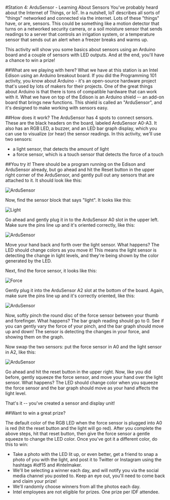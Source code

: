#Station 4: ArduSensor - Learning About Sensors
You've probably heard about the Internet of Things, or IoT. In a nutshell, IoT describes all sorts of "things" networked and connected via the internet. Lots of these "things" have, or are, sensors. This could be something like a motion detector that turns on a networked security camera, or a soil moisture sensor that sends readings to a server that controls an irrigation system, or a temperature sensor that sends out an alert when a freezer breaks and warms up.

This activity will show you some basics about sensors using an Arduino board and a couple of sensors with LED outputs. And at the end, you'll have a chance to win a prize!

##What are we playing with here?
What we have at this station is an Intel Edison using an Arduino breakout board. If you did the Programming 101 activity, you know about Arduino - it's an open-source hardware project that's used by lots of makers for their projects. One of the great things about Arduino is that there is tons of compatible hardware that can work with it. What we have on top of the Edison is an Arduino shield -- an add-on board that brings new functions. This shield is called an "ArduSensor", and it's designed to make working with sensors easy.

##How does it work?
The ArduSensor has 4 spots to connect sensors. These are the black headers on the board, labeled ArduSensor A0-A3. It also has an RGB LED, a buzzer, and an LED bar graph display, which you can use to visualize (or hear) the sensor readings. In this activity, we'll use two sensors:
- a light sensor, that detects the amount of light
- a force sensor, which is a touch sensor that detects the force of a touch

##You try it!
There should be a program running on the Edison and ArduSensor already, but go ahead and hit the Reset button in the upper right corner of the ArduSensor, and gently pull out any sensors that are attached to it. It should look like this:

![ArduSensor](ardusensor1.jpg)

Now, find the sensor block that says "light". It looks like this:

![Light](light.jpg)

Go ahead and gently plug it in to the ArduSensor A0 slot in the upper left. Make sure the pins line up and it's oriented correctly, like this:

![ArduSensor](lightA0.jpg)

Move your hand back and forth over the light sensor. What happens? The LED should change colors as you move it! This means the light sensor is detecting the change in light levels, and they're being shown by the color generated by the LED.

Next, find the force sensor, it looks like this:

![Force](force.jpg)

Gently plug it into the ArduSensor A2 slot at the bottom of the board. Again, make sure the pins line up and it's correctly oriented, like this:

![ArduSensor](lightA0forceA2.jpg)

Now, softly pinch the round disc of the force sensor between your thumb and forefinger. What happens? The bar graph reading should go to 0. See if you can gently vary the force of your pinch, and the bar graph should move up and down! The sensor is detecting the changes in your force, and showing them on the graph.

Now swap the two sensors: put the force sensor in A0 and the light sensor in A2, like this:

![ArduSensor](lightA2forceA0.jpg)

Go ahead and hit the reset button in the upper right. Now, like you did before, gently squeeze the force sensor, and move your hand over the light sensor. What happens? The LED should change color when you squeeze the force sensor and the bar graph should move as your hand affects the light level.

That's it -- you've created a sensor and display unit!

##Want to win a great prize?

The default color of the RGB LED when the force sensor is plugged into A0 is red (hit the reset button and the light will go red). After you complete the above steps, hit that reset button, then give the force sensor a gentle squeeze to change the LED color. Once you've got it a different color, do this to win:
- Take a photo with the LED lit up, or even better, get a friend to snap a photo of you with the light, and post it to Twitter or Instagram using the hashtags #idf15 and #intelmaker.
- We'll be selecting a winner each day, and will notify you via the social media channel you posted to. Keep an eye out, you'll need to come back and claim your prize!
- We'll randomly choose winners from all the photos each day.
- Intel employees are not eligible for prizes.  One prize per IDF attendee. 
